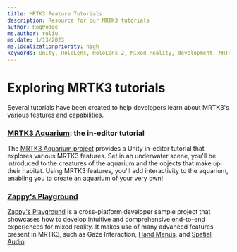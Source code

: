 ```yaml
---
title: MRTK3 Feature Tutorials
description: Resource for our MRTK3 tutorials
author: RogPodge
ms.author: roliu
ms.date: 1/13/2023
ms.localizationpriority: high
keywords: Unity, HoloLens, HoloLens 2, Mixed Reality, development, MRTK3, scenes, example scenes
---
```


# Exploring MRTK3 tutorials

Several tutorials have been created to help developers learn about MRTK3's various features and capabilities. 

### [MRTK3 Aquarium](/windows/mixed-reality/develop/unity/mrtk3-aquarium): the in-editor tutorial

The [MRTK3 Aquarium project](/windows/mixed-reality/develop/unity/mrtk3-aquarium) provides a Unity in-editor tutorial that explores various MRTK3 features. Set in an underwater scene, you'll be introduced to the creatures of the aquarium and the objects that make up their habitat. Using MRTK3 features, you'll add interactivity to the aquarium, enabling you to create an aquarium of your very own!

### [Zappy's Playground](/windows/mixed-reality/develop/unity/playground-tutorial)

[Zappy's Playground](/windows/mixed-reality/develop/unity/playground-tutorial) is a cross-platform developer sample project that showcases how to develop intuitive and comprehensive end-to-end experiences for mixed reality. It makes use of many advanced features present in MRTK3, such as Gaze Interaction, [Hand Menus](/windows/mixed-reality/mrtk-unity/mrtk3-uxcomponents/packages/uxcomponents/hand-menu), and [Spatial Audio](/windows/mixed-reality/mrtk-unity/mrtk3-audio/packages/audio/overview).